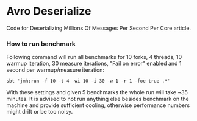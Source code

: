 # Avro Deserialize

Code for Deserializing Millions Of Messages Per Second Per Core article.

### How to run benchmark

Following command will run all benchmarks for 10 forks, 4 threads, 10 warmup iteration, 30 measure iterations, "Fail on error" enabled and 1 second per warmup/measure iteration:

`sbt 'jmh:run -f 10 -t 4 -wi 10 -i 30 -w 1 -r 1 -foe true .*'`

With these settings and given 5 benchmarks the whole run will take ~35 minutes. It is advised to not run anything else besides benchmark on the machine and provide sufficient cooling, otherwise performance numbers might drift or be too noisy.